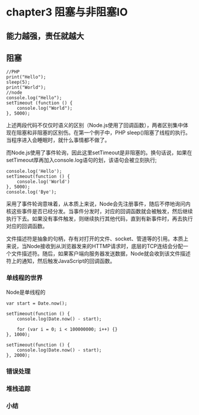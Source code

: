 # chapter3 阻塞与非阻塞IO #


## 能力越强，责任就越大 ##

## 阻塞 ##

	//PHP
	print("Hello");
	sleep(5);
	print("World");
	//node
	console.log("Hello");
	setTimeout (function () {
		console.log("World");
	}, 5000);
上述两段代码不仅仅时语义的区别（Node.js使用了回调函数），两者区别集中体现在阻塞和非阻塞的区别伤。在第一个例子中，PHP sleep()阻塞了线程的执行。当程序进入会睡眠时，就什么事情都不做了。

而Node.js使用了事件轮询，因此这里setTimeout是非阻塞的。换句话说，如果在setTimeout厚再加入console.log语句的划，该语句会被立刻执行;
	
	console.log('Hello');
	setTimeout(function () {
		console.log('World')
	}, 5000);
	console.log('Bye');
采用了事件轮询意味着，从本质上来说，Node会先注册事件，随后不停地询问内核这些事件是否已经分发。当事件分发时，对应的回调函数就会被触发，然后继续执行下去。如果没有事件触发，则继续执行其他代码，直到有新事件时，再去执行对应的回调函数。

文件描述符是抽象的句柄，存有对打开的文件、socket、管道等的引用。本质上来说，当Node接收到从浏览器发来的HTTMP请求时，底层的TCP连结会分配一个文件描述符。随后，如果客户端向服务器发送数据，Node就会收到该文件描述符上的通知，然后触发JavaScript的回调函数。

### 单线程的世界 ###
Node是单线程的

	var start = Date.now();

	setTimeout(function () {
		console.log(Date.now() - start);

		for (var i = 0; i < 100000000; i++) {}
	}, 1000);

	setTimeout(function () {
		console.log(Date.now() - start);
	}, 2000);

### 错误处理 ###

### 堆栈追踪 ###

### 小结 ###